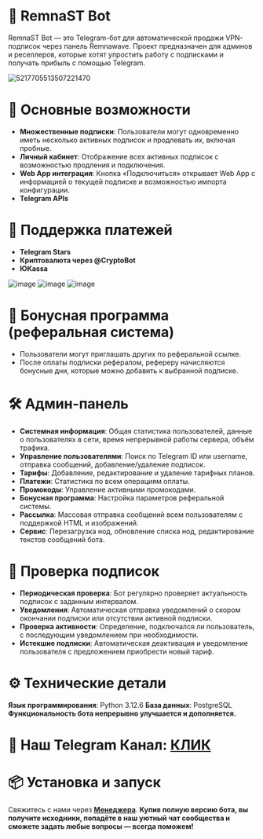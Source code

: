 # 🤖 RemnaST Bot
RemnaST Bot — это Telegram-бот для автоматической продажи VPN-подписок через панель Remnawave. Проект предназначен для админов и реселлеров, которые хотят упростить работу с подписками и получать прибыль с помощью Telegram.

![5217705513507221470](https://github.com/user-attachments/assets/2816dd43-f6a6-4721-a3ef-a97d6153a316)

# 🧩 Основные возможности
- **Множественные подписки**: Пользователи могут одновременно иметь несколько активных подписок и продлевать их, включая пробные.
- **Личный кабинет**: Отображение всех активных подписок с возможностью продления и подключения.
- **Web App интеграция**: Кнопка «Подключиться» открывает Web App с информацией о текущей подписке и возможностью импорта конфигурации.
- **Telegram APIs**

# 💸 Поддержка платежей
- **Telegram Stars**
- **Криптовалюта через @CryptoBot**
- **ЮKassa**

![image](https://github.com/user-attachments/assets/e340aacb-12f9-4eb1-b785-d69e898f1fc4)
![image](https://github.com/user-attachments/assets/76697d4d-22e9-4157-a870-6b674a4e3416)
![image](https://github.com/user-attachments/assets/0638e05d-f9a6-4b54-bc8a-db942d03a1b5)

# 🎁 Бонусная программа (реферальная система)
- Пользователи могут приглашать других по реферальной ссылке.
- После оплаты подписки рефералом, рефереру начисляются бонусные дни, которые можно добавить к выбранной подписке.

# 🛠️ Админ-панель
- **Системная информация**: Общая статистика пользователей, данные о пользователях в сети, время непрерывной работы сервера, объём трафика.
- **Управление пользователями**: Поиск по Telegram ID или username, отправка сообщений, добавление/удаление подписок.
- **Тарифы**: Добавление, редактирование и удаление тарифных планов.
- **Платежи**: Статистика по всем операциям оплаты.
- **Промокоды**: Управление активными промокодами.
- **Бонусная программа**: Настройка параметров реферальной системы.
- **Рассылка**: Массовая отправка сообщений всем пользователям с поддержкой HTML и изображений.
- **Сервис**: Перезагрузка нод, обновление списка нод, редактирование текстов сообщений бота.

# 🔄 Проверка подписок
- **Периодическая проверка**: Бот регулярно проверяет актуальность подписок с заданным интервалом.
- **Уведомления**: Автоматическая отправка уведомлений о скором окончании подписки или отсутствии активной подписки.
- **Проверка активности**: Определение, подключался ли пользователь, с последующим уведомлением при необходимости.
- **Истекшие подписки**: Автоматическая деактивация и уведомление пользователя с предложением приобрести новый тариф.

# ⚙️ Технические детали
**Язык программирования**: Python 3.12.6
**База данных**: PostgreSQL
**Функциональность бота непрерывно улучшается и дополняется.**

# 👤 Наш Telegram Канал: [КЛИК](https://t.me/XARZ_UX)

# 📦 Установка и запуск
Свяжитесь с нами через [**Менеджера**](https://t.me/XARZ_BOT). 
**Купив полную версию бота, вы получите исходники, попадёте в наш уютный чат сообщества и сможете задать любые вопросы — всегда поможем!**
